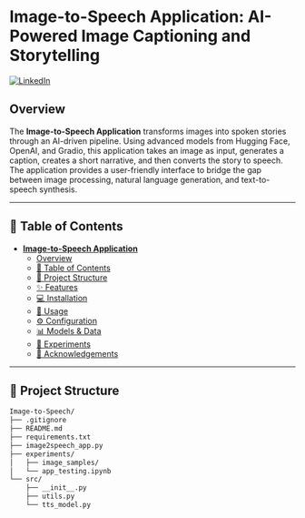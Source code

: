 # **Image-to-Speech Application: AI-Powered Image Captioning and Storytelling**

[![LinkedIn](https://img.shields.io/badge/LinkedIn-Connect-blue?style=for-the-badge&logo=linkedin)](https://www.linkedin.com/in/ali-nawaz-khattak/)

## Overview

The **Image-to-Speech Application** transforms images into spoken stories through an AI-driven pipeline. Using advanced models from Hugging Face, OpenAI, and Gradio, this application takes an image as input, generates a caption, creates a short narrative, and then converts the story to speech. The application provides a user-friendly interface to bridge the gap between image processing, natural language generation, and text-to-speech synthesis.

---

## 📝 Table of Contents

- [**Image-to-Speech Application**](#image-to-speech-application-ai-powered-image-captioning-and-storytelling)
  - [Overview](#overview)
  - [📝 Table of Contents](#-table-of-contents)
  - [📁 Project Structure](#-project-structure)
  - [✨ Features](#-features)
  - [💻 Installation](#-installation)
  - [🚀 Usage](#-usage)
  - [⚙️ Configuration](#️-configuration)
  - [📊 Models & Data](#-models--data)
  - [🔬 Experiments](#-experiments)
  - [🙏 Acknowledgements](#-acknowledgements)

---

## 📁 Project Structure

```bash
Image-to-Speech/
├── .gitignore
├── README.md
├── requirements.txt
├── image2speech_app.py
├── experiments/
│   ├── image_samples/
│   └── app_testing.ipynb
└── src/
    ├── __init__.py
    ├── utils.py
    └── tts_model.py
